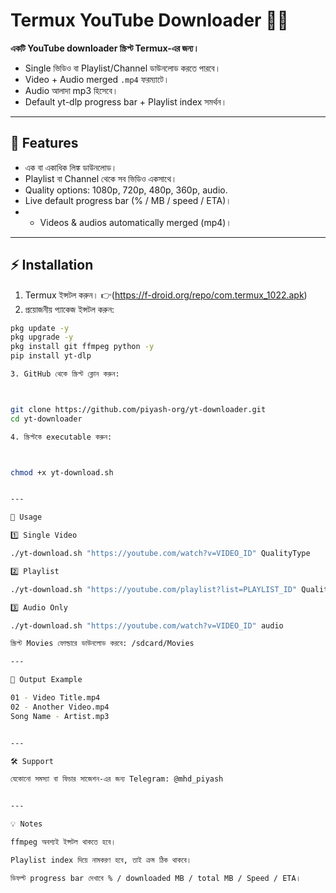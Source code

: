 # Termux YouTube Downloader 🐱‍💻

**একটি YouTube downloader স্ক্রিপ্ট Termux-এর জন্য।**  
- Single ভিডিও বা Playlist/Channel ডাউনলোড করতে পারবে।  
- Video + Audio merged `.mp4` ফরম্যাটে।  
- Audio আলাদা mp3 হিসেবে।  
- Default yt-dlp progress bar + Playlist index সমর্থন।    

---

## 📌 Features

- এক বা একাধিক লিঙ্ক ডাউনলোড।  
- Playlist বা Channel থেকে সব ভিডিও একসাথে।  
- Quality options: 1080p, 720p, 480p, 360p, audio.  
- Live default progress bar (% / MB / speed / ETA)।  
- - Videos & audios automatically merged (mp4)।  

---

## ⚡ Installation

1. Termux ইন্সটল করুন। 👉(https://f-droid.org/repo/com.termux_1022.apk)
2. প্রয়োজনীয় প্যাকেজ ইন্সটল করুন:
```bash
pkg update -y
pkg upgrade -y
pkg install git ffmpeg python -y
pip install yt-dlp

3. GitHub থেকে স্ক্রিপ্ট ক্লোন করুন:



git clone https://github.com/piyash-org/yt-downloader.git
cd yt-downloader

4. স্ক্রিপ্টকে executable করুন:



chmod +x yt-download.sh


---

🚀 Usage

1️⃣ Single Video

./yt-download.sh "https://youtube.com/watch?v=VIDEO_ID" QualityType

2️⃣ Playlist

./yt-download.sh "https://youtube.com/playlist?list=PLAYLIST_ID" QualityType

3️⃣ Audio Only

./yt-download.sh "https://youtube.com/watch?v=VIDEO_ID" audio

স্ক্রিপ্ট Movies ফোল্ডারে ডাউনলোড করবে: /sdcard/Movies

---

📂 Output Example

01 - Video Title.mp4
02 - Another Video.mp4
Song Name - Artist.mp3


---

🛠 Support

যেকোনো সমস্যা বা ফিচার সাজেশন-এর জন্য Telegram: @mhd_piyash


---

💡 Notes

ffmpeg অবশ্যই ইন্সটল থাকতে হবে।

Playlist index দিয়ে নামকরণ হবে, তাই ক্রম ঠিক থাকবে।

ডিফল্ট progress bar দেখাবে % / downloaded MB / total MB / Speed / ETA।


